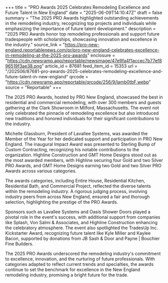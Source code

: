 +++
title = "PRO Awards 2025 Celebrates Remodeling Excellence and Future Talent in New England"
date = "2025-06-09T14:10:47Z"
draft = false
summary = "The 2025 PRO Awards highlighted outstanding achievements in the remodeling industry, recognizing top projects and individuals while emphasizing the importance of future talent development."
description = "2025 PRO Awards honor top remodeling professionals and support future tradespeople with scholarships, showcasing innovation and excellence in the industry."
source_link = "https://pro-new-england.reportablenews.com/pr/pro-new-england-celebrates-excellence-in-remodeling-at-the-2025-pro-awards"
enclosure = "https://cdn.newsramp.app/reportable/newsimage/47e9fa4f1accec7b77ef896519f3ae38.png"
article_id = 87681
feed_item_id = 15353
url = "/202506/87681-pro-awards-2025-celebrates-remodeling-excellence-and-future-talent-in-new-england"
qrcode = "https://cdn.newsramp.app/reportable/qrcode/256/9/lamb0tbF.webp"
source = "Reportable"
+++

<p>The 2025 PRO Awards, hosted by PRO New England, showcased the best in residential and commercial remodeling, with over 300 members and guests gathering at the Clark Showroom in Milford, Massachusetts. The event not only celebrated the pinnacle of remodeling excellence but also introduced new traditions and honored individuals for their significant contributions to the industry.</p><p>Michelle Glassburn, President of Lavallee Systems, was awarded the Member of the Year for her dedicated support and participation in PRO New England. The inaugural Impact Award was presented to Sterling Bump of Custom Contracting, recognizing his notable contributions to the organization. Highline Construction and GMT Home Designs stood out as the most awarded members, with Highline securing four Gold and two Silver PRO Awards, and GMT Home Designs earning two Gold and two Silver PRO Awards across various categories.</p><p>The awards categories, including Entire House, Residential Kitchen, Residential Bath, and Commercial Project, reflected the diverse talents within the remodeling industry. A rigorous judging process, involving industry peers from across New England, ensured a fair and thorough selection, highlighting the prestige of the PRO Awards.</p><p>Sponsors such as Lavallee Systems and Oasis Shower Doors played a pivotal role in the event's success, with additional support from companies like Splash, Von Salmi & Associates, and Highline Construction enhancing the celebratory atmosphere. The event also spotlighted the TradesUp Inc. Kickstarter Award, recognizing future talent like Kyle Miller and Kaylee Bacon, supported by donations from JB Sash & Door and Payne | Bouchier Fine Builders.</p><p>The 2025 PRO Awards underscored the remodeling industry's commitment to excellence, innovation, and the nurturing of future professionals. With categories adapted to reflect current trends and specialties, the awards continue to set the benchmark for excellence in the New England remodeling industry, promising a bright future for the trade.</p>
